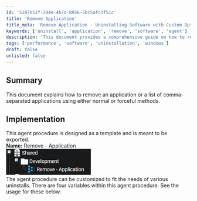 ```yaml
---
id: '5197b52f-294e-4b7d-8956-5bc5afc3f51c'
title: 'Remove Application'
title_meta: 'Remove Application - Uninstalling Software with Custom Options'
keywords: ['uninstall', 'application', 'remove', 'software', 'agent']
description: 'This document provides a comprehensive guide on how to remove applications using an agent procedure that allows for normal and forceful uninstallation methods. It includes details on variables, dependencies, and the process for executing the removal of applications, ensuring a customizable approach for various uninstall scenarios.'
tags: ['performance', 'software', 'uninstallation', 'windows']
draft: false
unlisted: false
---
```


## Summary

This document explains how to remove an application or a list of comma-separated applications using either normal or forceful methods.

## Implementation

This agent procedure is designed as a template and is meant to be exported.  
**Name:** Remove - Application  
![Image](../../../static/img/Remove---Application/image_1.png)  
The agent procedure can be customized to fit the needs of various uninstalls. There are four variables within this agent procedure. See the usage for these below.  

